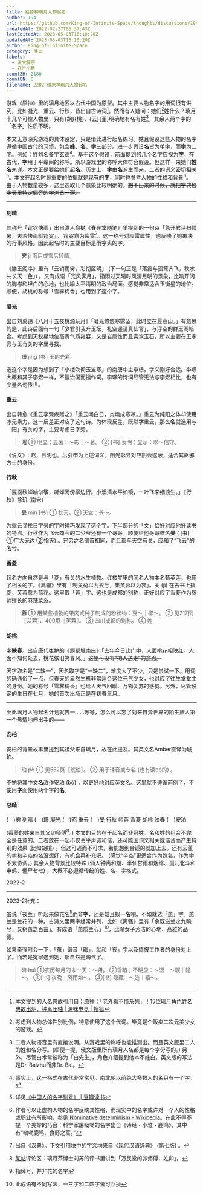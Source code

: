 ```yaml
---
title: 给原神璃月人物起名
number: 194
url: https://github.com/King-of-Infinite-Space/thoughts/discussions/194
createdAt: 2022-02-27T03:37:43Z
lastEditedAt: 2023-05-03T16:10:20Z
updatedAt: 2023-05-03T16:10:20Z
author: King-of-Infinite-Space
category: 博文
labels:
  - 说文解字
  - 好行小慧
countZH: 2180
countEN: 0
filename: 2202-给原神璃月人物起名
---
```


游戏《原神》里的璃月地区以古代中国为原型。其中主要人物名字的用词很有讲究，比如凝光、重云、行秋，皆出自古诗词[^diangu]。然而有人疑问：她们[^ta]姓什么？璃月十几个可控人物里，只有{胡}{桃}、{云}{堇}明确地有名有姓[^baizhu]，其余人两个字的「名字」性质不明。

本文无意深究游戏的具体设定，只是借此进行起名练习。姑且假设这些人物的名字遵循中国古代的习惯，包含**姓**、**名**、**字**三部分。进一步假设**名**皆为单字，而**字**为二字。例如：姓刘名备字玄德[^danming]。基于这个假设，前面提到的几个名字应视为**字**。在古代，**字**用于平辈间的称呼。所以游戏里的称呼大体符合假设。但这样一来她们**姓名**未详。本文正是要给她们起**名**。历史上，**字**由**名**派生而来，二者的词义密切相关[^book]。本文在起名时最重要的依据就是现有的**字**，同时也参考人物的性格和背景[^xingge]。由于人物数量较多，这里选取几个意象比较明确的。<del>想不出来的时候，就把字典检字表里特定偏旁的字浏览一遍。</del>

----

#### 刻晴

其称号「霆霓快雨」出自清人俞樾《春在堂随笔》里提到的一句诗「急开君诗扫烦暑，爽若快雨驱霆霓」。 霆霓意为疾雷[^cidian]。这一称号对应雷属性，也反映了她果决的行事风格。因此起名时的主要目标是雨字头的字。

>**霁** jì
雨后或雪后转晴。

《滕王阁序》里有「云销雨霁，彩彻区明」 (下一句正是「落霞与孤鹜齐飞，秋水共长天一色」) 。又有成语「光风霁月」，指雨过天晴时风清月明的景象，比喻开阔的胸襟和坦白的心地，也比喻太平清明的政治局面。感觉非常适合玉衡星的地位。顺便，胡桃的称号「雪霁梅香」也用到了这个字。


#### 凝光

出自刘禹锡《八月十五夜桃源玩月》「凝光悠悠寒露坠，此时立在最高山。」有意思的是，此诗后面有一句「少君引我升玉坛，礼空遥请真仙官」，与浮空的群玉阁暗合。考虑到天权星地位高贵气质雍容，又是岩属性而且喜欢玉石，所以主要在王字旁与玉有关的字里寻找。
> **璟** jǐnɡ
[书] 玉的光彩。

选这个字是因为想到了「小楼吹彻玉笙寒」的南唐中主李璟。字义刚好合适。李璟大概和其子李煜一样，不擅治国而擅作词。李璟的诗词尽管无法与李煜相比，也有少量名句传世。


#### 重云

出自韩愈《重云李观疾赠之》「重云闭白日，炎燠成寒凉。」重云为纯阳之体却使用冰元素力，这一反差正对应了这句诗。为体现反差，既然**字**重云，那么**名**就选用与「阳」有关的字，主要考虑日字旁。

> **昭**
① 明显；显著：～彰｜～著。
② [书] 表明；显示：以～信守。

《说文》: 昭，日明也。后引申为上述词义。阳光彰显对应阴云遮蔽，适合其驱邪方士的身份。

#### 行秋

「戛戛秋蝉响似筝，听蝉闲傍柳边行。小溪清水平如镜，一叶飞来细浪生。」《行秋》徐玑 (南宋) 

> **旻** mín
[书] ① 秋天。② 天空：苍～。

为重云寻找日字旁的字时碰巧发现了这个字。下半部分的「文」恰好对应他好读书的特点。行秋作为飞云商会的二少爷还有一个哥哥。顺便给他哥哥赠名**昊** ( [书] ①广大无边 ②指天) 。兄弟之名部首相同，而且都与天空有关，应和了“飞云”的名号。


#### 香菱

起名方向自然是与「菱」有关的水生植物。红楼梦里的同名人物本名甄英莲，也用了相关的字。《离骚》里有「制芰荷以为衣兮，集芙蓉以为裳」。芰 (jì) 在古书上指菱，芙蓉意为荷花。这里取「蓉」字。这也是成都的别称，正好对应了香菱作为厨师擅长的麻辣菜系。

> **蓉**
① 用某些植物的果肉或种子制成的粉状物：豆～｜椰～。
② 见217页〖苁蓉〗、400页〖芙蓉〗。
③ 四川成都的别称。
④ 姓


#### 胡桃

字**映春**。出自唐代崔护的《题都城南庄》「去年今日此门中，人面桃花相映红。人面不知何处去，桃花依旧笑春风。」~~这里可没有“把人送走”的意思。~~ 

因字取名是“二缺一”，因名取字是“一缺二”，难度大了不少，只是尝试一下。用词的确通俗了一点，但春天的盎然生机非常适合这位元气少女，也对应了往生堂堂主的身份。她的称号「雪霁梅香」也给人天气回暖、万物复苏的感觉。另外，尽管设定的生日在七月，她的首次出场正是在初春三月。

----

至此璃月人物起名计划就告一……等等，怎么可以忘了对来自异世界的陌生旅人第一个热情地伸出手的——

#### 安柏

安柏的背景故事里提到其祖父来自璃月，故在此提及。其英文名Amber直译为琥珀。
> 珀 pò
① 见552页〖琥珀〗。
② 用于译音或专名 (也有读bó的) 。

不妨将其中文**名**改作安珀 (bó) ，以更好地对应英文名。这里就不遵循前例了，不使用**字**而使用两个字的**名**。

#### 总结

(　)霁 刻晴
(　)璟 凝光
(　)昭 重云
(　)旻 行秋
卯蓉 香菱
胡桃 映春
(　)安珀

(香菱的姓来自其父卯师傅[^mao]。) 本文的目的在于起名而非冠姓。名和姓的组合不完全是任意的。二者放在一起不仅关乎声调和谐，还可能因词义相关或谐音而产生特别的效果 (比如胡桃) 。但这可遇而不可求，若能想到合适的就加上去。还有云堇的字和辛焱的名没想好，有机会再补充吧。 (感觉“辛焱”更适合作为姓名，作为字不太协调。) 其余人物背景比较特殊 (仙人钟离和魈、半仙甘雨和烟绯、孤儿北斗和申鹤、僵尸七七) ，大概不必遵循传统的姓、名、字格式。

2022-2

---

2023-2补充：


虽说「夜兰」听起来像花名[^huaming]而非**字**，还是姑且拟一**名**吧。不如就选「蕙」字。蕙兰是兰花的一种。古诗文里两字经常并列，比如《离骚》里有「余既滋兰之九畹兮，又树蕙之百亩」。有成语「蕙质兰心」[^huizhi]，比喻女子芳洁的心地、高雅的品德。

如果牵强附会一下，「蕙」谐音「晦」，就和「夜」字以及情报工作者的身份对上了。而若是冤家遇到她，那自然是晦气了。

>晦 huì
①农历每月的末一天：～朔。
②昏暗；不明显：～涩｜～暝｜隐～。
③[书] 夜晚：风雨如～。
④[书] 隐藏：～迹｜韬～。


[^baizhu]: 二者人物语音里有直接说明。从游戏里的称呼也能推测出。而且英文版里二人的姓和名分写。(顺便一提，俄文版里所有璃月人名都是每个字分写的。) 另外，尽管白术常被称为「白先生」，角色介绍提到他本不姓白。英文版的写法是Dr. Baizhu而非Dr. Bai。

[^ta]: 考虑到人物总体性别比例，特意使用了这个代词。毕竟是个贩卖二次元美少女的游戏。

[^diangu]: 本文提到的人名典故引用自：[原神：「老外看不懂系列」！15位璃月角色姓名典故出炉，钟离压轴 | 涛咪电竞  | 搜狐](https://www.sohu.com/a/520538327_100105828)

[^danming]: 事实上，这一格式在古代非常常见。南北朝以前绝大多数人的名只有一个字。

[^book]: 详见[《中国人的名字别号》 | 豆瓣读书](https://book.douban.com/subject/1058545/)

[^xingge]: 作者可以让虚构人物的名字反映其性格，而现实中的名字或许对一个人的性格或职业有所影响，参见 [Nominative determinism - Wikipedia](https://en.wikipedia.org/wiki/Nominative_determinism)。在此不得不提一个美妙的巧合：科学家屠呦呦的名字出自《诗经・小雅・鹿鸣》，其中有“呦呦鹿鸣，食野之蒿。”

[^cidian]: 出自《汉典》。下文引用块中的字义均来自《现代汉语辞典》 (第七版) 。

[^mao]: [某帖](https://bbs.mihoyo.com/ys/obc/content/680/detail?bbs_presentation_style=no_header)评论区：璃月茶博士刘苏的评书里讲到「万民堂的卯师傅，姓卯」。

[^huaming]: 指绰号，并非花的名字

[^huizhi]: 此成语有不同写法，一三字和二四字皆可互换


<img src='https://count.lnfinite.space/post/45.svg?plus=1' width='0' height='0' />